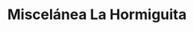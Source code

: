 ---
title: "Miscelánea La Hormiguita"
url: /iztapalapa/miscelanea-la-hormiguita/
shop: comodidad
---